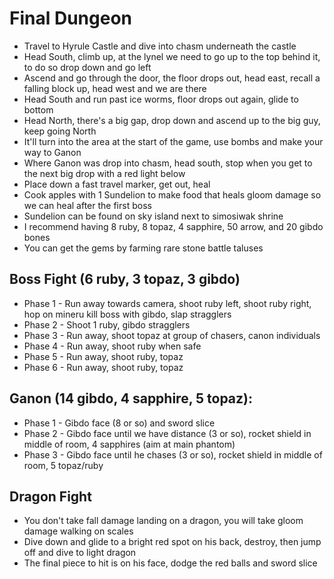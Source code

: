 # Final Dungeon
- Travel to Hyrule Castle and dive into chasm underneath the castle
- Head South, climb up, at the lynel we need to go up to the top behind it, to do so drop down and go left
- Ascend and go through the door, the floor drops out, head east, recall a falling block up, head west and we are there
- Head South and run past ice worms, floor drops out again, glide to bottom
- Head North, there's a big gap, drop down and ascend up to the big guy, keep going North
- It'll turn into the area at the start of the game, use bombs and make your way to Ganon
- Where Ganon was drop into chasm, head south, stop when you get to the next big drop with a red light below
- Place down a fast travel marker, get out, heal
- Cook apples with 1 Sundelion to make food that heals gloom damage so we can heal after the first boss
- Sundelion can be found on sky island next to simosiwak shrine
- I recommend having 8 ruby, 8 topaz, 4 sapphire, 50 arrow, and 20 gibdo bones
- You can get the gems by farming rare stone battle taluses

## Boss Fight (6 ruby, 3 topaz, 3 gibdo)
- Phase 1 - Run away towards camera, shoot ruby left, shoot ruby right, hop on mineru kill boss with gibdo, slap stragglers
- Phase 2 - Shoot 1 ruby, gibdo stragglers
- Phase 3 - Run away, shoot topaz at group of chasers, canon individuals
- Phase 4 - Run away, shoot ruby when safe
- Phase 5 - Run away, shoot ruby, topaz
- Phase 6 - Run away, shoot ruby, topaz

## Ganon (14 gibdo, 4 sapphire, 5 topaz):
- Phase 1 - Gibdo face (8 or so) and sword slice
- Phase 2 - Gibdo face until we have distance (3 or so), rocket shield in middle of room, 4 sapphires (aim at main phantom)
- Phase 3 - Gibdo face until he chases (3 or so), rocket shield in middle of room, 5 topaz/ruby

## Dragon Fight
- You don't take fall damage landing on a dragon, you will take gloom damage walking on scales
- Dive down and glide to a bright red spot on his back, destroy, then jump off and dive to light dragon
- The final piece to hit is on his face, dodge the red balls and sword slice

